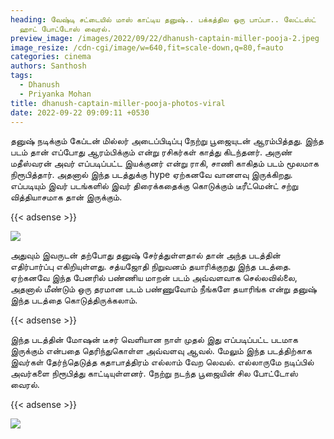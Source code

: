 ```yaml
---
heading: வேஷ்டி சட்டையில் மாஸ் காட்டிய தனுஷ்.. பக்கத்தில ஒரு பாப்பா.. லேட்டஸ்ட்
  ஹாட் போட்டோஸ் வைரல்.
preview_image: /images/2022/09/22/dhanush-captain-miller-pooja-2.jpeg
image_resize: /cdn-cgi/image/w=640,fit=scale-down,q=80,f=auto
categories: cinema
authors: Santhosh
tags:
  - Dhanush
  - Priyanka Mohan
title: dhanush-captain-miller-pooja-photos-viral
date: 2022-09-22 09:09:11 +0530
---
```

தனுஷ் நடிக்கும் கேப்டன் மில்லர் அடைப்பிடிப்பு நேற்று பூஜையுடன் ஆரம்பித்தது. இந்த படம் தான் எப்போது ஆரம்பிக்கும் என்று ரசிகர்கள் காத்து கிடந்தனர். அருண் மதீஸ்வரன் அவர் எப்படிப்பட்ட இயக்குனர் என்று ராகி, சாணி காகிதம் படம் மூலமாக நிரூபித்தார். அதனால் இந்த படத்துக்கு hype ஏற்கனவே வானளவு இருக்கிறது. எப்படியும் இவர் படங்களில் இவர் திரைக்கதைக்கு கொடுக்கும் டீரீட்மென்ட் சற்று வித்தியாசமாக தான் இருக்கும்.

{{< adsense >}}

![](/images/2022/09/22/dhanush-captain-miller-pooja-1.jpeg)

அதுவும் இவருடன் தற்போது தனுஷ் சேர்த்துள்ளதால் தான் அந்த படத்தின் எதிர்பார்ப்பு எகிறியுள்ளது. சத்யஜோதி நிறுவனம் தயாரிக்குறது இந்த படத்தை. ஏற்கனவே இந்த பேனரில் பண்ணிய மாறன் படம் அவ்வளவாக செல்லவில்லை, அதனால் மீண்டும் ஒரு தரமான படம் பண்ணுவோம் நீங்களே தயாரிங்க என்று தனுஷ் இந்த படத்தை கொடுத்திருக்கலாம். 

{{< adsense >}}

இந்த படத்தின் மோஷன் டீசர் வெளியான நாள் முதல் இது எப்படிப்பட்ட படமாக இருக்கும் என்பதை தெரிந்துகொள்ள அவ்வளவு ஆவல். மேலும் இந்த படத்திற்காக இவர்கள் தேர்ந்தெடுத்த கதாபாத்திரம் எல்லாம் வேற லெவல். எல்லாருமே நடிப்பில் அவர்களை நிரூபித்து காட்டியுள்ளனர். நேற்று நடந்த பூஜையின் சில போட்டோஸ் வைரல்.

{{< adsense >}}

![](/images/2022/09/22/dhanush-captain-miller-pooja.jpeg)